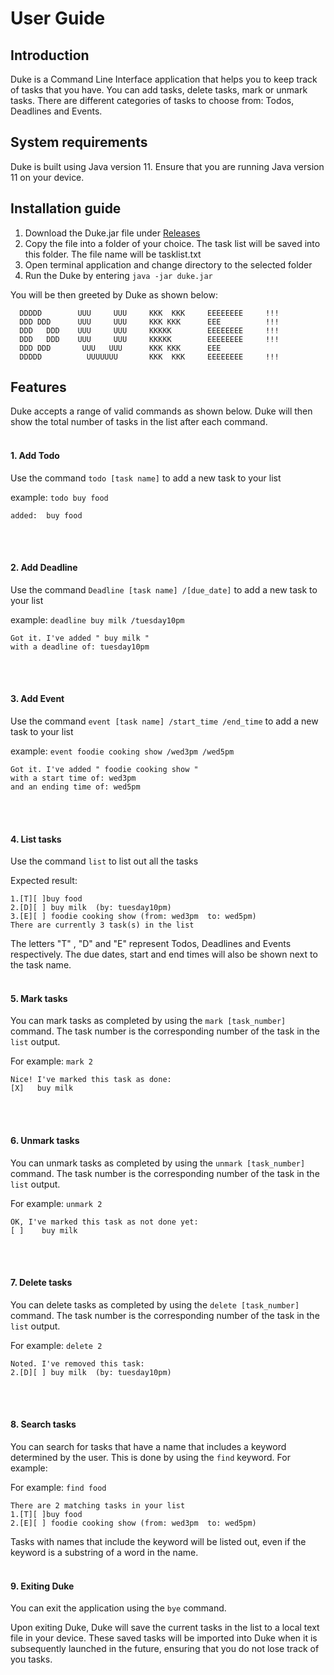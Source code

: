 # User Guide

## Introduction 
Duke is a Command Line Interface application that helps you to keep track
of tasks that you have. You can add tasks, delete tasks,
mark or unmark tasks. There are different categories of tasks to choose
from: Todos, Deadlines and Events.

## System requirements
Duke is built using Java version 11. Ensure that you are running Java version 11 on your device.


## Installation guide
1. Download the Duke.jar file under [Releases](https://github.com/chongyongrui/ip/releases)
2. Copy the file into a folder of your choice. The task list will be saved into this folder. The file name will be tasklist.txt
3. Open terminal application and change directory to the selected folder
4. Run the Duke by entering `java -jar duke.jar`

You will be then greeted by Duke as shown below:
```
  DDDDD        UUU     UUU     KKK  KKK     EEEEEEEE     !!!  
  DDD DDD      UUU     UUU     KKK KKK      EEE          !!!       
  DDD   DDD    UUU     UUU     KKKKK        EEEEEEEE     !!!  
  DDD   DDD    UUU     UUU     KKKKK        EEEEEEEE     !!!
  DDD DDD       UUU   UUU      KKK KKK      EEE             
  DDDDD          UUUUUUU       KKK  KKK     EEEEEEEE     !!!
```
## Features 
Duke accepts a range of valid commands as shown below.
Duke will then show the total number of tasks in the 
list after each command.
<br/><br/>
#### 1. Add Todo

Use the command `todo [task name]` to add a new task to your list

example: `todo buy food`
```
added:  buy food
```
<br/><br/>
#### 2. Add Deadline

Use the command `Deadline [task name] /[due_date]` to add a new task to your list

example: `deadline buy milk /tuesday10pm`
```
Got it. I've added " buy milk "
with a deadline of: tuesday10pm
```
<br/><br/>
#### 3. Add Event

Use the command `event [task name] /start_time /end_time` to add a new task to your list

example: `event foodie cooking show /wed3pm /wed5pm`
```
Got it. I've added " foodie cooking show "
with a start time of: wed3pm 
and an ending time of: wed5pm
```
<br/><br/>
#### 4. List tasks

Use the command `list` to list out all the tasks

Expected result: 

```
1.[T][ ]buy food
2.[D][ ] buy milk  (by: tuesday10pm)
3.[E][ ] foodie cooking show (from: wed3pm  to: wed5pm)
There are currently 3 task(s) in the list
```

The letters "T" , "D" and "E" represent Todos, Deadlines and Events respectively.
The due dates, start and end times will also be shown next to the task name.
<br/><br/>
#### 5. Mark tasks

You can mark tasks as completed by using the `mark [task_number]` command.
The task number is the corresponding number of the task in the `list` output.

For example: `mark 2`
```
Nice! I've marked this task as done:
[X]   buy milk
```
<br/><br/>
#### 6. Unmark tasks

You can unmark tasks as completed by using the `unmark [task_number]` command.
The task number is the corresponding number of the task in the `list` output.

For example: `unmark 2`
```
OK, I've marked this task as not done yet:
[ ]    buy milk 
```
<br/><br/>
#### 7. Delete tasks

You can delete tasks as completed by using the `delete [task_number]` command.
The task number is the corresponding number of the task in the `list` output.

For example: `delete 2`
```
Noted. I've removed this task:
2.[D][ ] buy milk  (by: tuesday10pm)
```
<br/><br/>
#### 8. Search tasks

You can search for tasks that have a name that includes a keyword determined by the user.
This is done by using the `find` keyword.
For example:

For example: `find food`
```
There are 2 matching tasks in your list
1.[T][ ]buy food
2.[E][ ] foodie cooking show (from: wed3pm  to: wed5pm)
```

Tasks with names that include the keyword will be listed out, even if the keyword is a substring of a word in the name.
<br/><br/>
#### 9. Exiting Duke

You can exit the application using the `bye` command.

Upon exiting Duke, Duke will save the current tasks in the list to a local text file in your device.
These saved tasks will be imported into Duke when it is subsequently launched in the future,
ensuring that you do not lose track of you tasks.
<br/><br/>

